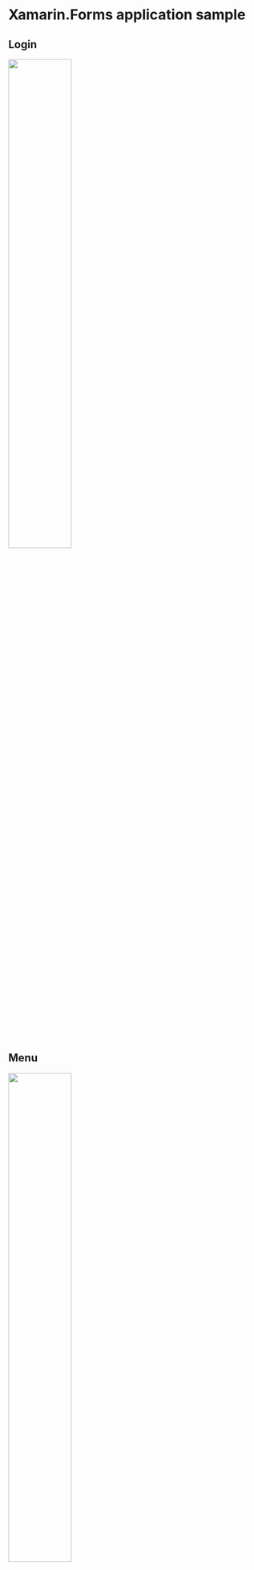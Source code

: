 # Xamarin.Forms application sample

## Login

<img src="https://github.com/usausa/Example-Net-Xamarin/blob/master/Inventory/Docs/Login.png" width="50%"/>

## Menu

<img src="https://github.com/usausa/Example-Net-Xamarin/blob/master/Inventory/Docs/Menu.png" width="50%"/>

## Master download

<img src="https://github.com/usausa/Example-Net-Xamarin/blob/master/Inventory/Docs/MasterDownload.png" width="50%"/>

## Entry1

<img src="https://github.com/usausa/Example-Net-Xamarin/blob/master/Inventory/Docs/Entry1.png" width="50%"/>

## Entry2

<img src="https://github.com/usausa/Example-Net-Xamarin/blob/master/Inventory/Docs/Entry2.png" width="50%"/>

## Qty edit

<img src="https://github.com/usausa/Example-Net-Xamarin/blob/master/Inventory/Docs/QtyEdit.png" width="50%"/>

## Inspection recieve

<img src="https://github.com/usausa/Example-Net-Xamarin/blob/master/Inventory/Docs/InspectionRecieve.png" width="50%"/>

## Inspection1

<img src="https://github.com/usausa/Example-Net-Xamarin/blob/master/Inventory/Docs/Inspection1.png" width="50%"/>

## Setting

<img src="https://github.com/usausa/Example-Net-Xamarin/blob/master/Inventory/Docs/Setting.png" width="50%"/>
